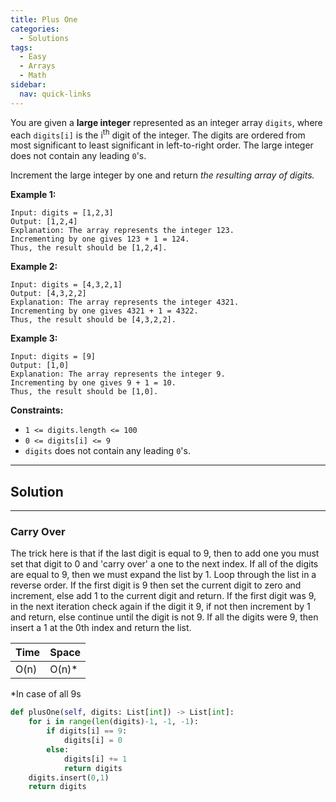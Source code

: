 ```yaml
---
title: Plus One
categories:
  - Solutions
tags:
  - Easy
  - Arrays
  - Math
sidebar:
  nav: quick-links
---
```


You are given a **large integer** represented as an integer array ```digits```, where each ```digits[i]``` is the i<sup>th</sup> digit of the integer. The digits are ordered from most significant to least significant in left-to-right order. The large integer does not contain any leading ```0```'s.

Increment the large integer by one and return *the resulting array of digits.*

 

**Example 1:**
```
Input: digits = [1,2,3]
Output: [1,2,4]
Explanation: The array represents the integer 123.
Incrementing by one gives 123 + 1 = 124.
Thus, the result should be [1,2,4].
```

**Example 2:**
```
Input: digits = [4,3,2,1]
Output: [4,3,2,2]
Explanation: The array represents the integer 4321.
Incrementing by one gives 4321 + 1 = 4322.
Thus, the result should be [4,3,2,2].
```

**Example 3:**
```
Input: digits = [9]
Output: [1,0]
Explanation: The array represents the integer 9.
Incrementing by one gives 9 + 1 = 10.
Thus, the result should be [1,0].
```
 
**Constraints:**

- ```1 <= digits.length <= 100```
- ```0 <= digits[i] <= 9```
- ```digits``` does not contain any leading ```0```'s.



---
## Solution
---
### Carry Over
The trick here is that if the last digit is equal to 9, then to add one you must set that digit to 0 and 'carry over' a one to the next index. If all of the digits are equal to 9, then we must expand the list by 1.
Loop through the list in a reverse order. If the first digit is 9 then set the current digit to zero and increment, else add 1 to the current digit and return. If the first digit was 9, in the next iteration check again if the digit it 9, if not then increment by 1 and return, else continue until the digit is not 9. If all the digits were 9, then insert a 1 at the 0th index and return the list. 


| Time | Space |
| ---- | ----- |
| O(n)| O(n)*|

*In case of all 9s

```python
def plusOne(self, digits: List[int]) -> List[int]:
    for i in range(len(digits)-1, -1, -1):
        if digits[i] == 9:
            digits[i] = 0
        else:
            digits[i] += 1
            return digits
    digits.insert(0,1)
    return digits
```